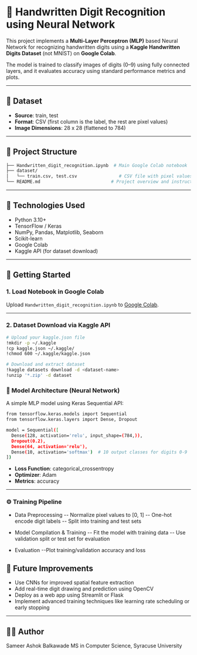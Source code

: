 # 🔢 Handwritten Digit Recognition using Neural Network

This project implements a **Multi-Layer Perceptron (MLP)** based Neural Network for recognizing handwritten digits using a **Kaggle Handwritten Digits Dataset** (not MNIST) on **Google Colab**.

The model is trained to classify images of digits (0–9) using fully connected layers, and it evaluates accuracy using standard performance metrics and plots.

---

## 📁 Dataset

- **Source**: train, test
- **Format**: CSV (first column is the label, the rest are pixel values)
- **Image Dimensions**: 28 x 28 (flattened to 784)

---

## 📂 Project Structure

```bash
├── Handwritten_digit_recognition.ipynb  # Main Google Colab notebook
├── dataset/
│   └── train.csv, test.csv                # CSV file with pixel values and labels
└── README.md                           # Project overview and instructions
```

---

## 🔧 Technologies Used

- Python 3.10+
- TensorFlow / Keras
- NumPy, Pandas, Matplotlib, Seaborn
- Scikit-learn
- Google Colab
- Kaggle API (for dataset download)

---

## 🚀 Getting Started

### 1. Load Notebook in Google Colab
Upload `Handwritten_digit_recognition.ipynb` to [Google Colab](https://colab.research.google.com/).

---

### 2. Dataset Download via Kaggle API

```bash
# Upload your kaggle.json file
!mkdir -p ~/.kaggle
!cp kaggle.json ~/.kaggle/
!chmod 600 ~/.kaggle/kaggle.json

# Download and extract dataset
!kaggle datasets download -d <dataset-name>
!unzip '*.zip' -d dataset
```

### 🧠 Model Architecture (Neural Network)
A simple MLP model using Keras Sequential API:

```bash
from tensorflow.keras.models import Sequential
from tensorflow.keras.layers import Dense, Dropout

model = Sequential([
  Dense(128, activation='relu', input_shape=(784,)),
  Dropout(0.2),
  Dense(64, activation='relu'),
  Dense(10, activation='softmax')  # 10 output classes for digits 0-9
])
```
- **Loss Function**: categorical_crossentropy
- **Optimizer**: Adam
- **Metrics**: accuracy

---

### ⚙️ Training Pipeline
- Data Preprocessing
 -- Normalize pixel values to [0, 1]
 -- One-hot encode digit labels
 -- Split into training and test sets
  
- Model Compilation & Training
 -- Fit the model with training data
 -- Use validation split or test set for evaluation
  
- Evaluation
 --Plot training/validation accuracy and loss

## 📌 Future Improvements

- Use CNNs for improved spatial feature extraction
- Add real-time digit drawing and prediction using OpenCV
- Deploy as a web app using Streamlit or Flask
- Implement advanced training techniques like learning rate scheduling or early stopping

---

## 👨‍💻 Author
Sameer Ashok Balkawade
MS in Computer Science, Syracuse University
